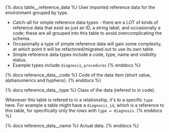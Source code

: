 {% docs table__reference_data %}
User imported reference data for the environment grouped by type.

- Catch-all for simple reference data types - there are a LOT of kinds of reference data that exist as just an ID, a 
string label, and occasionally a code; these are all grouped into this table to avoid overcomplicating the schema.
- Occasionally a type of simple reference data will gain some complexity, at which point it will be refactored/migrated 
out to use its own table.
- Simple reference data types include a code, type, name and visibility status.
- Example types include `diagnosis`, `procedures`
{% enddocs %}

{% docs reference_data__code %}
Code of the data item (short value, alphanumerics and hyphens).
{% enddocs %}

{% docs reference_data__type %}
Class of the data (refered to in code).

Whenever this table is refered to in a relationship, it's to a specific `type` here. For example a
table might have a `diagnosis_id`, which is a reference to this table, for specifically only the
rows with `type = diagnosis`.
{% enddocs %}

{% docs reference_data__name %}
Actual data.
{% enddocs %}
